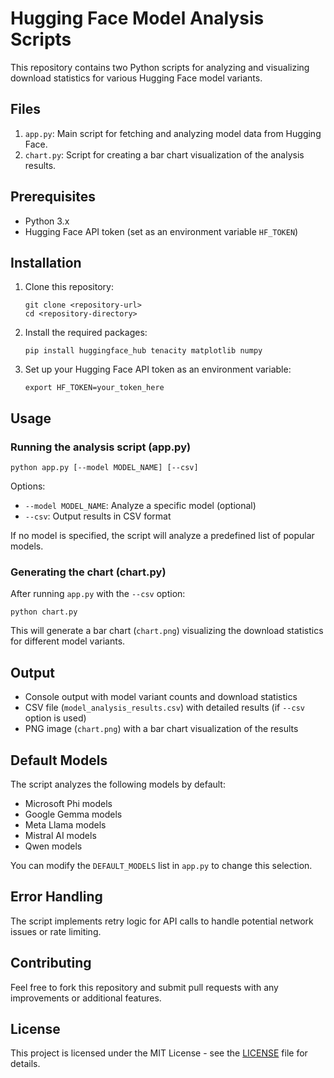 # Hugging Face Model Analysis Scripts

This repository contains two Python scripts for analyzing and visualizing download statistics for various Hugging Face model variants.

## Files

1. `app.py`: Main script for fetching and analyzing model data from Hugging Face.
2. `chart.py`: Script for creating a bar chart visualization of the analysis results.

## Prerequisites

- Python 3.x
- Hugging Face API token (set as an environment variable `HF_TOKEN`)

## Installation

1. Clone this repository:
   ```
   git clone <repository-url>
   cd <repository-directory>
   ```

2. Install the required packages:
   ```
   pip install huggingface_hub tenacity matplotlib numpy
   ```

3. Set up your Hugging Face API token as an environment variable:
   ```
   export HF_TOKEN=your_token_here
   ```

## Usage

### Running the analysis script (app.py)

```
python app.py [--model MODEL_NAME] [--csv]
```

Options:
- `--model MODEL_NAME`: Analyze a specific model (optional)
- `--csv`: Output results in CSV format

If no model is specified, the script will analyze a predefined list of popular models.

### Generating the chart (chart.py)

After running `app.py` with the `--csv` option:

```
python chart.py
```

This will generate a bar chart (`chart.png`) visualizing the download statistics for different model variants.

## Output

- Console output with model variant counts and download statistics
- CSV file (`model_analysis_results.csv`) with detailed results (if `--csv` option is used)
- PNG image (`chart.png`) with a bar chart visualization of the results

## Default Models

The script analyzes the following models by default:

- Microsoft Phi models
- Google Gemma models
- Meta Llama models
- Mistral AI models
- Qwen models

You can modify the `DEFAULT_MODELS` list in `app.py` to change this selection.

## Error Handling

The script implements retry logic for API calls to handle potential network issues or rate limiting.

## Contributing

Feel free to fork this repository and submit pull requests with any improvements or additional features.

## License

This project is licensed under the MIT License - see the [LICENSE](LICENSE) file for details.
